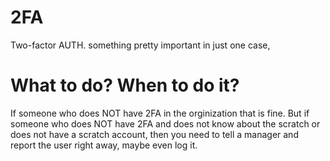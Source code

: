 # 2FA
Two-factor AUTH. something pretty important in just one case,

# What to do? When to do it?
If someone who does NOT have 2FA in the orginization that is fine.
But if someone who does NOT have 2FA and does not know about the scratch or does not have a scratch account, 
then you need to tell a manager and report the user right away, maybe even log it.
